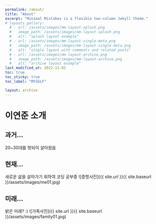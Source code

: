 ```yaml
---
permalink: /about/
title: "About"
excerpt: "Minimal Mistakes is a flexible two-column Jekyll theme."
# layouts_gallery:
  # - url: /assets/images/mm-layout-splash.png
  #   image_path: /assets/images/mm-layout-splash.png
  #   alt: "splash layout example"
  # - url: /assets/images/mm-layout-single-meta.png
  #   image_path: /assets/images/mm-layout-single-meta.png
  #   alt: "single layout with comments and related posts"
  # - url: /assets/images/mm-layout-archive.png
  #   image_path: /assets/images/mm-layout-archive.png
  #   alt: "archive layout example"
last_modified_at: 2022-11-02
toc: true
toc_sticky: true
toc_label: "MYSELF"

layout: archive
---
```


# 이연준 소개

## 과거...
20~30대를 헛되이 살아왔음

## 현재...
새로운 삶을 살아가기 위하여 코딩 공부중
![증명사진]({{ site.url }}{{ site.baseurl }}/assets/images/me01.jpg)

## 미래...
밝은 미래? :)
![가족사진]({{ site.url }}{{ site.baseurl }}/assets/images/family01.jpg)
